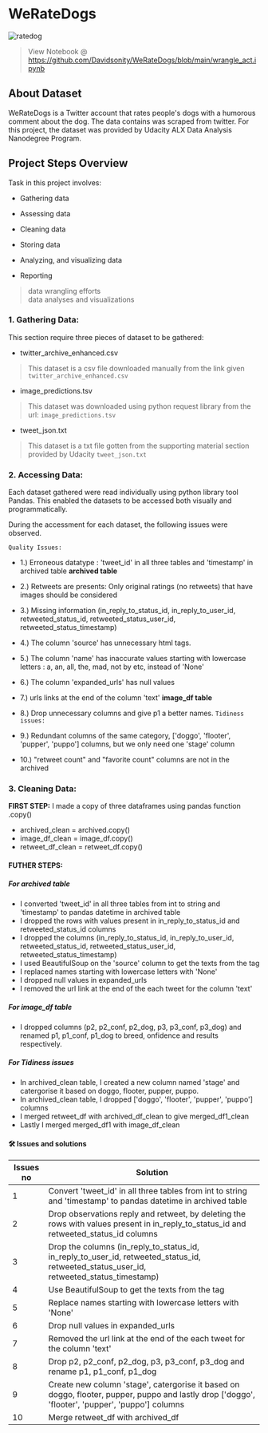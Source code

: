 # WeRateDogs

![ratedog](https://user-images.githubusercontent.com/96771321/215121953-9e0aadf0-b7ed-4d0a-b379-044287622972.jpg)
> View Notebook @ https://github.com/Davidsonity/WeRateDogs/blob/main/wrangle_act.ipynb

## About Dataset
WeRateDogs is a Twitter account that rates people's dogs with a humorous comment about the dog. The data contains was scraped from twitter. For this project, the dataset was provided by Udacity ALX Data Analysis Nanodegree Program.

## Project Steps Overview
Task in this project involves:

- Gathering data

- Assessing data

- Cleaning data

- Storing data

- Analyzing, and visualizing data

- Reporting
> data wrangling efforts \
> data analyses and visualizations


### 1. Gathering Data:
This section require three pieces of dataset to be gathered:

- twitter_archive_enhanced.csv
> This dataset is a csv file downloaded manually from the link given `twitter_archive_enhanced.csv`

- image_predictions.tsv
> This dataset was downloaded using python request library from the url: `image_predictions.tsv`

- tweet_json.txt
> This dataset is a txt file gotten from the supporting material section provided by Udacity `tweet_json.txt`

### 2. Accessing Data:
Each dataset gathered were read individually using python library tool Pandas. This enabled the datasets to be accessed both visually and programmatically.

During the accessment for each dataset, the following issues were observed.

`Quality Issues:`

- 1.) Erroneous datatype : 'tweet_id' in all three tables and 'timestamp' in archived table
**archived table**
- 2.) Retweets are presents: Only original ratings (no retweets) that have images should be considered
- 3.) Missing information (in_reply_to_status_id, in_reply_to_user_id, retweeted_status_id, retweeted_status_user_id, retweeted_status_timestamp)
- 4.) The column 'source' has unnecessary html tags.
- 5.) The column 'name' has inaccurate values starting with lowercase letters : a, an, all, the, mad, not by etc, instead of 'None'
- 6.) The column 'expanded_urls' has null values
- 7.) urls links at the end of the column 'text'
**image_df table**
- 8.) Drop unnecessary columns and give p1 a better names.
`Tidiness issues:`

- 9.) Redundant columns of the same category, ['doggo', 'flooter', 'pupper', 'puppo'] columns, but we only need one 'stage' column
- 10.) "retweet count" and "favorite count" columns are not in the archived
### 3. Cleaning Data:
**FIRST STEP:** I made a copy of three dataframes using pandas function .copy()

- archived_clean = archived.copy()
- image_df_clean = image_df.copy()
- retweet_df_clean = retweet_df.copy()

#### FUTHER STEPS:

##### For archived table
- I converted 'tweet_id' in all three tables from int to string and 'timestamp' to pandas datetime in archived table
- I dropped the rows with values present in in_reply_to_status_id and retweeted_status_id columns
- I dropped the columns (in_reply_to_status_id, in_reply_to_user_id, retweeted_status_id, retweeted_status_user_id, retweeted_status_timestamp)
- I used BeautifulSoup on the 'source' column to get the texts from the tag
- I replaced names starting with lowercase letters with 'None'
- I dropped null values in expanded_urls
- I removed the url link at the end of the each tweet for the column 'text'
##### For image_df table
- I dropped columns (p2, p2_conf, p2_dog, p3, p3_conf, p3_dog) and renamed p1, p1_conf, p1_dog to breed, onfidence and results respectively.
##### For Tidiness issues
- In archived_clean table, I created a new column named 'stage' and catergorise it based on doggo, flooter, pupper, puppo.
- In archived_clean table, I dropped ['doggo', 'flooter', 'pupper', 'puppo'] columns
- I merged retweet_df with archived_df_clean to give merged_df1_clean
- Lastly I merged merged_df1 with image_df_clean

#### 🛠 Issues and solutions

|Issues no	| Solution |
| --------- | -------- |
| 1	| Convert 'tweet_id' in all three tables from int to string and 'timestamp' to pandas datetime in archived table |
| 2	| Drop observations reply and retweet, by deleting the rows with values present in in_reply_to_status_id and retweeted_status_id columns |
| 3	| Drop the columns (in_reply_to_status_id, in_reply_to_user_id, retweeted_status_id, retweeted_status_user_id, retweeted_status_timestamp) |
| 4	| Use BeautifulSoup to get the texts from the tag |
| 5	| Replace names starting with lowercase letters with 'None' |
| 6	| Drop null values in expanded_urls |
| 7	| Removed the url link at the end of the each tweet for the column 'text' |
| 8	| Drop p2, p2_conf, p2_dog, p3, p3_conf, p3_dog and rename p1, p1_conf, p1_dog |
| 9	| Create new column 'stage', catergorise it based on doggo, flooter, pupper, puppo and lastly drop ['doggo', 'flooter', 'pupper', 'puppo'] columns |
| 10 | Merge retweet_df with archived_df |
